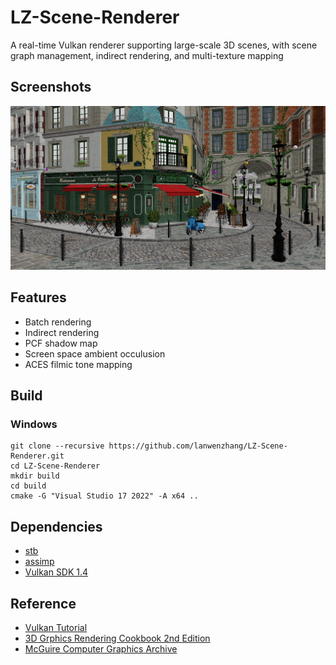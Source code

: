 # LZ-Scene-Renderer

A real-time Vulkan renderer supporting large-scale 3D scenes, with scene graph management, indirect rendering, and multi-texture mapping

## Screenshots
![LZ-Scene-Renderer](data/screenshot_01.png)

## Features
- Batch rendering
- Indirect rendering
- PCF shadow map
- Screen space ambient occulusion
- ACES filmic tone mapping

## Build

### Windows
```
git clone --recursive https://github.com/lanwenzhang/LZ-Scene-Renderer.git
cd LZ-Scene-Renderer
mkdir build
cd build
cmake -G "Visual Studio 17 2022" -A x64 ..
```

## Dependencies
* [stb](https://github.com/nothings/stb)
* [assimp](https://github.com/assimp/assimp)
* [Vulkan SDK 1.4](https://vulkan.lunarg.com/)

## Reference
* [Vulkan Tutorial](https://vulkan-tutorial.com/)
* [3D Grphics Rendering Cookbook 2nd Edition](https://github.com/PacktPublishing/3D-Graphics-Rendering-Cookbook-Second-Edition/tree/main)
* [McGuire Computer Graphics Archive](https://casual-effects.com/data/)
